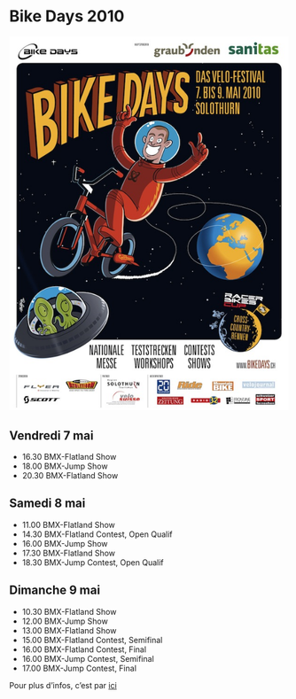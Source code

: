 # Bike Days 2010

![Bike_Days2010_Poster_300dpi](./media/Bike_Days2010_Poster_300dpi.jpg)

## Vendredi 7 mai

- 16.30 BMX-Flatland Show
- 18.00 BMX-Jump Show
- 20.30 BMX-Flatland Show

## Samedi 8 mai 

- 11.00 BMX-Flatland Show 
- 14.30 BMX-Flatland Contest, Open Qualif
- 16.00 BMX-Jump Show  
- 17.30 BMX-Flatland Show
- 18.30 BMX-Jump Contest, Open Qualif

## Dimanche 9 mai

- 10.30 BMX-Flatland Show
- 12.00 BMX-Jump Show 
- 13.00 BMX-Flatland Show 
- 15.00 BMX-Flatland Contest, Semifinal
- 16.00 BMX-Flatland Contest, Final
- 16.00 BMX-Jump Contest, Semifinal 
- 17.00 BMX-Jump Contest, Final

Pour plus d’infos, c’est par [ici](http://www.bikedays.ch/)
